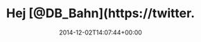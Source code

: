 ---
retweeted: false
source: <a href="http://twitter.com" rel="nofollow">Twitter Web Client</a>
entities:
  hashtags: []
  symbols: []
  user_mentions:
  - name: Deutsche Bahn Personenverkehr
    screen_name: DB_Bahn
    indices:
    - '4'
    - '12'
    id_str: '39999078'
    id: '39999078'
  - name: Flinkster
    screen_name: flinkster_de
    indices:
    - '18'
    - '31'
    id_str: '76056059'
    id: '76056059'
  urls: []
display_text_range:
- '0'
- '143'
favorite_count: '0'
id_str: '539782975085633536'
truncated: false
retweet_count: '0'
id: '539782975085633536'
created_at: Tue Dec 02 14:07:44 +0000 2014
favorited: false
full_text: Hej [@DB_Bahn](https://twitter.com/DB_Bahn), der [@flinkster_de](https://twitter.com/flinkster_de)
  Support meint, sie bekommen keine aktuellen Daten geliefert &amp; nun laufe ich
  mit zwei BahnCards herum. Help!
lang: de
tags:
- pesos:twitter
date: '2014-12-02T14:07:44+00:00'
src: https://twitter.com/bascht/status/539782975085633536
original_url: https://twitter.com/bascht/status/539782975085633536
type: twitter_tweet
text: Hej [@DB_Bahn](https://twitter.com/DB_Bahn), der [@flinkster_de](https://twitter.com/flinkster_de)
  Support meint, sie bekommen keine aktuellen Daten geliefert &amp; nun laufe ich
  mit zwei BahnCards herum. Help!
title: Hej [@DB_Bahn](https://twitter.

---